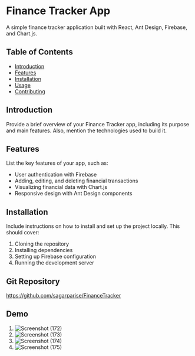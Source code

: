 # Finance Tracker App

A simple finance tracker application built with React, Ant Design, Firebase, and Chart.js.

## Table of Contents

- [Introduction](#introduction)
- [Features](#features)
- [Installation](#installation)
- [Usage](#usage)
- [Contributing](#contributing)


## Introduction

Provide a brief overview of your Finance Tracker app, including its purpose and main features. Also, mention the technologies used to build it.

## Features

List the key features of your app, such as:

- User authentication with Firebase
- Adding, editing, and deleting financial transactions
- Visualizing financial data with Chart.js
- Responsive design with Ant Design components

## Installation

Include instructions on how to install and set up the project locally. This should cover:

1. Cloning the repository
2. Installing dependencies
3. Setting up Firebase configuration
4. Running the development server

## Git Repository
https://github.com/sagarparise/FinanceTracker

## Demo
1. ![Screenshot (172)](https://github.com/sagarparise/FinanceTracker/assets/141607123/7ef05f27-7bb1-45ea-a39f-b6f87515ff82)
2. ![Screenshot (173)](https://github.com/sagarparise/FinanceTracker/assets/141607123/da68c302-838c-4980-bbe3-f9d07a3757dc)
3. ![Screenshot (174)](https://github.com/sagarparise/FinanceTracker/assets/141607123/fba803d1-503f-4ac4-b4db-f4238f21ca53)
4. ![Screenshot (175)](https://github.com/sagarparise/FinanceTracker/assets/141607123/874b9d20-0023-4bc4-bdfc-5190b2654418)

